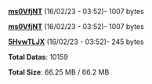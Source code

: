 [**ms0VfjNT**](/data/ms0VfjNT.txt) (16/02/23 - 03:52)- 1007 bytes

[**ms0VfjNT**](/data/ms0VfjNT.txt) (16/02/23 - 03:52)- 1007 bytes

[**5HvwTLJX**](/data/5HvwTLJX.txt) (16/02/23 - 03:52)- 245 bytes

**Total Datas**: 10159

**Total Size**: 66.25 MB / 66.2 MB